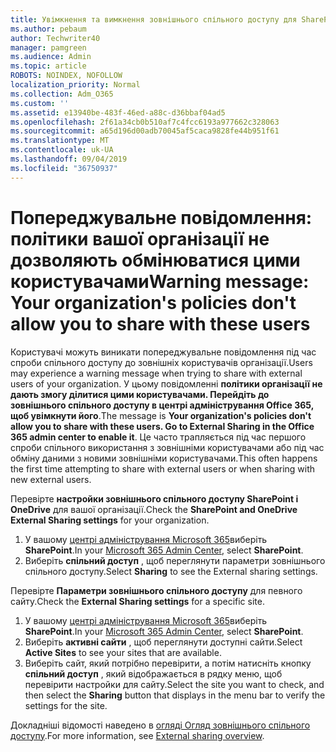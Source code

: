 ```yaml
---
title: Увімкнення та вимкнення зовнішнього спільного доступу для SharePoint
ms.author: pebaum
author: Techwriter40
manager: pamgreen
ms.audience: Admin
ms.topic: article
ROBOTS: NOINDEX, NOFOLLOW
localization_priority: Normal
ms.collection: Adm_O365
ms.custom: ''
ms.assetid: e13940be-483f-46ed-a88c-d36bbaf04ad5
ms.openlocfilehash: 2f61a34cb0b510af7c4fcc6193a977662c328063
ms.sourcegitcommit: a65d196d00adb70045af5caca9828fe44b951f61
ms.translationtype: MT
ms.contentlocale: uk-UA
ms.lasthandoff: 09/04/2019
ms.locfileid: "36750937"
---
```

# <a name="warning-message-your-organizations-policies-dont-allow-you-to-share-with-these-users"></a><span data-ttu-id="549eb-102">Попереджувальне повідомлення: політики вашої організації не дозволяють обмінюватися цими користувачами</span><span class="sxs-lookup"><span data-stu-id="549eb-102">Warning message: Your organization's policies don't allow you to share with these users</span></span>

<span data-ttu-id="549eb-103">Користувачі можуть виникати попереджувальне повідомлення під час спроби спільного доступу до зовнішніх користувачів організації.</span><span class="sxs-lookup"><span data-stu-id="549eb-103">Users may experience a warning message when trying to share with external users of your organization.</span></span> <span data-ttu-id="549eb-104">У цьому повідомленні **політики організації не дають змогу ділитися цими користувачами. Перейдіть до зовнішнього спільного доступу в центрі адміністрування Office 365, щоб увімкнути його**.</span><span class="sxs-lookup"><span data-stu-id="549eb-104">The message is **Your organization's policies don't allow you to share with these users. Go to External Sharing in the Office 365 admin center to enable it**.</span></span> <span data-ttu-id="549eb-105">Це часто трапляється під час першого спроби спільного використання з зовнішніми користувачами або під час обміну даними з новими зовнішніми користувачами.</span><span class="sxs-lookup"><span data-stu-id="549eb-105">This often happens the first time attempting to share with external users or when sharing with new external users.</span></span>

<span data-ttu-id="549eb-106">Перевірте **настройки зовнішнього спільного доступу SharePoint і OneDrive** для вашої організації.</span><span class="sxs-lookup"><span data-stu-id="549eb-106">Check the **SharePoint and OneDrive External Sharing settings** for your organization.</span></span>

1. <span data-ttu-id="549eb-107">У вашому [центрі адміністрування Microsoft 365](https://admin.microsoft.com/AdminPortal/Home#/homepage">https://admin.microsoft.com/)виберіть **SharePoint**.</span><span class="sxs-lookup"><span data-stu-id="549eb-107">In your [Microsoft 365 Admin Center](https://admin.microsoft.com/AdminPortal/Home#/homepage">https://admin.microsoft.com/), select **SharePoint**.</span></span>
3. <span data-ttu-id="549eb-108">Виберіть **спільний доступ** , щоб переглянути параметри зовнішнього спільного доступу.</span><span class="sxs-lookup"><span data-stu-id="549eb-108">Select **Sharing** to see the External sharing settings.</span></span>

<span data-ttu-id="549eb-109">Перевірте **Параметри зовнішнього спільного доступу** для певного сайту.</span><span class="sxs-lookup"><span data-stu-id="549eb-109">Check the **External Sharing settings** for a specific site.</span></span>

1. <span data-ttu-id="549eb-110">У вашому [центрі адміністрування Microsoft 365](https://admin.microsoft.com/AdminPortal/Home#/homepage">https://admin.microsoft.com/)виберіть **SharePoint**.</span><span class="sxs-lookup"><span data-stu-id="549eb-110">In your [Microsoft 365 Admin Center](https://admin.microsoft.com/AdminPortal/Home#/homepage">https://admin.microsoft.com/), select **SharePoint**.</span></span>
2. <span data-ttu-id="549eb-111">Виберіть **активні сайти** , щоб переглянути доступні сайти.</span><span class="sxs-lookup"><span data-stu-id="549eb-111">Select **Active Sites** to see your sites that are available.</span></span>
3. <span data-ttu-id="549eb-112">Виберіть сайт, який потрібно перевірити, а потім натисніть кнопку **спільний доступ** , який відображається в рядку меню, щоб перевірити настройки для сайту.</span><span class="sxs-lookup"><span data-stu-id="549eb-112">Select the site you want to check, and then select the **Sharing** button that displays in the menu bar to verify the settings for the site.</span></span>

<span data-ttu-id="549eb-113">Докладніші відомості наведено в [огляді Огляд зовнішнього спільного доступу](https://docs.microsoft.com/sharepoint/external-sharing-overview).</span><span class="sxs-lookup"><span data-stu-id="549eb-113">For more information, see [External sharing overview](https://docs.microsoft.com/sharepoint/external-sharing-overview).</span></span>